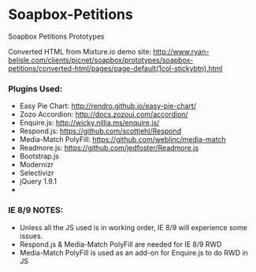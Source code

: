 Soapbox-Petitions
=================

Soapbox Petitions Prototypes

Converted HTML from Mixture.io demo site:
http://www.ryan-belisle.com/clients/picnet/soapbox/prototypes/soapbox-petitions/converted-html/pages/page-default(1col-stickybtn).html

### Plugins Used: ###

* Easy Pie Chart: http://rendro.github.io/easy-pie-chart/
* Zozo Accordion: http://docs.zozoui.com/accordion/
* Enquire.js: http://wicky.nillia.ms/enquire.js/
* Respond.js: https://github.com/scottjehl/Respond
* Media-Match PolyFill: https://github.com/weblinc/media-match
* Readmore.js: https://github.com/jedfoster/Readmore.js
* Bootstrap.js
* Modernizr
* Selectivizr
* jQuery 1.9.1
* 

### IE 8/9 NOTES: ###

* Unless all the JS used is in working order, IE 8/9 will experience some issues.
* Respond.js & Media-Match PolyFill are needed for IE 8/9 RWD
* Media-Match PolyFill is used as an add-on for Enquire.js to do RWD in JS
